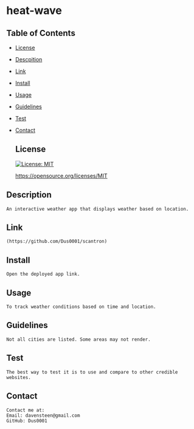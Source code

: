 # heat-wave

  ## Table of Contents
  * [License](#license)
  * [Descpition](#descrpition)
  * [Link](#link)
  * [Install](#install)
  * [Usage](#usage)
  * [Guidelines](#guidlines)
  * [Test](#test)
  * [Contact](#contact)

  
     ## License

    [![License: MIT](https://img.shields.io/badge/License-MIT-yellow.svg)](https://opensource.org/licenses/MIT)

    https://opensource.org/licenses/MIT
    

  ## Description
    An interactive weather app that displays weather based on location.

  ## Link
    (https://github.com/Dus0001/scantron)

  ## Install
    Open the deployed app link.
  ## Usage
    To track weather conditions based on time and location.
  ## Guidelines
    Not all cities are listed. Some areas may not render.

  ## Test
    The best way to test it is to use and compare to other credible websites.
  ## Contact
    Contact me at:
    Email: davensteen@gmail.com
    GitHub: Dus0001
